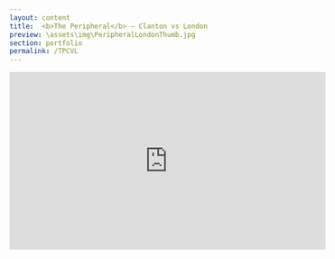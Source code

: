 ```yaml
---
layout: content
title:  <b>The Peripheral</b> — Clanton vs London
preview: \assets\img\PeripheralLondonThumb.jpg
section: portfolio
permalink: /TPCVL
---
```



<body><center><iframe width="560" height="315" src="https://www.youtube.com/embed/yd9EL4yCQvs" title="YouTube video player" frameborder="0" allow="accelerometer; autoplay; clipboard-write; encrypted-media; gyroscope; picture-in-picture; web-share" allowfullscreen></iframe></center></body>
